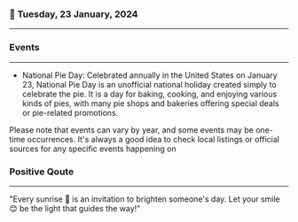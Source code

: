 ### 📅 Tuesday, 23 January, 2024
------
### Events
------
- National Pie Day: Celebrated annually in the United States on January 23, National Pie Day is an unofficial national holiday created simply to celebrate the pie. It is a day for baking, cooking, and enjoying various kinds of pies, with many pie shops and bakeries offering special deals or pie-related promotions.

Please note that events can vary by year, and some events may be one-time occurrences. It's always a good idea to check local listings or official sources for any specific events happening on
### Positive Qoute
------
"Every sunrise 🌅 is an invitation to brighten someone's day. Let your smile 😊 be the light that guides the way!"
